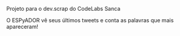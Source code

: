 Projeto para o dev.scrap do CodeLabs Sanca

O ESPyADOR vê seus últimos tweets e conta as palavras que mais apareceram!

